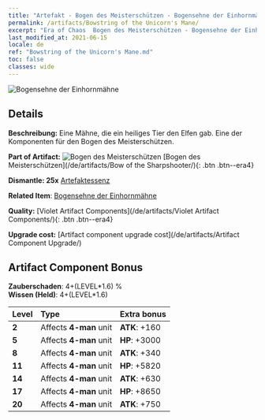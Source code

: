 ```yaml
---
title: "Artefakt - Bogen des Meisterschützen - Bogensehne der Einhornmähne"
permalink: /artifacts/Bowstring of the Unicorn's Mane/
excerpt: "Era of Chaos  Bogen des Meisterschützen - Bogensehne der Einhornmähne. Eine Mähne, die ein heiliges Tier den Elfen gab. Eine der Komponenten für den Bogen des Meisterschützen."
last_modified_at: 2021-06-15
locale: de
ref: "Bowstring of the Unicorn's Mane.md"
toc: false
classes: wide
---
```


 ![Bogensehne der Einhornmähne](/images/t/artifact_40103.png)



## Details

 **Beschreibung:** Eine Mähne, die ein heiliges Tier den Elfen gab. Eine der Komponenten für den Bogen des Meisterschützen.

 **Part of Artifact:** ![Bogen des Meisterschützen](/images/t/icon_artifact_10.png) [Bogen des Meisterschützen](/de/artifacts/Bow of the Sharpshooter/){: .btn .btn--era4}

 **Dismantle: 25x** [Artefaktessenz](/ItemsDE/con_905/)

 **Related Item**: [Bogensehne der Einhornmähne](/ItemsDE/art_105/)

 **Quality:** [Violet Artifact Components](/de/artifacts/Violet Artifact Components/){: .btn .btn--era4}

 **Upgrade cost:** [Artifact component upgrade cost](/de/artifacts/Artifact Component Upgrade/)

## Artifact Component Bonus

  **Zauberschaden**: 4+(LEVEL\*1.6) %<br/>**Wissen (Held)**: 4+(LEVEL\*1.6)

  |  Level  | Type |    Extra bonus  | 
  |:--------|:-----|:----------------| 
  | **2** | Affects **4-man** unit | **ATK**: +160 | 
  | **5** | Affects **4-man** unit | **HP**: +3000 | 
  | **8** | Affects **4-man** unit | **ATK**: +340 | 
  | **11** | Affects **4-man** unit | **HP**: +5820 | 
  | **14** | Affects **4-man** unit | **ATK**: +630 | 
  | **17** | Affects **4-man** unit | **HP**: +8650 | 
  | **20** | Affects **4-man** unit | **ATK**: +750 | 
